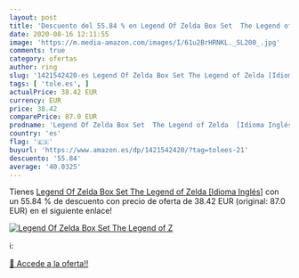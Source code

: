 ```yaml
---
layout: post
title: 'Descuento del 55.84 % en Legend Of Zelda Box Set  The Legend of Z'
date: 2020-08-16 12:11:55
image: 'https://m.media-amazon.com/images/I/61u2BrHRNKL._SL200_.jpg'
comments: true
category: ofertas
author: ring
slug: '1421542420-es Legend Of Zelda Box Set The Legend of Zelda [Idioma Inglés]'
tags: [ 'tole.es', ]
actualPrice: 38.42 EUR
currency: EUR
price: 38.42
comparePrice: 87.0 EUR
prodname: 'Legend Of Zelda Box Set  The Legend of Zelda  [Idioma Inglés]'
country: 'es'
flag: '🇪🇸'
buyurl: 'https://www.amazon.es/dp/1421542420/?tag=tolees-21'
descuento: '55.84'
average: '40.0325'
---
```


Tienes [Legend Of Zelda Box Set  The Legend of Zelda  [Idioma Inglés]](https://www.amazon.es/dp/1421542420/?tag=tolees-21) con un 55.84 % de descuento con precio de oferta de 38.42 EUR (original: 87.0 EUR) en el siguiente enlace!

[![Legend Of Zelda Box Set  The Legend of Z](https://m.media-amazon.com/images/I/61u2BrHRNKL._SL200_.jpg)](https://www.amazon.es/dp/1421542420/?tag=tolees-21)

ℹ️:


[🛒 Accede a la oferta!!](https://www.amazon.es/dp/1421542420/?tag=tolees-21)
